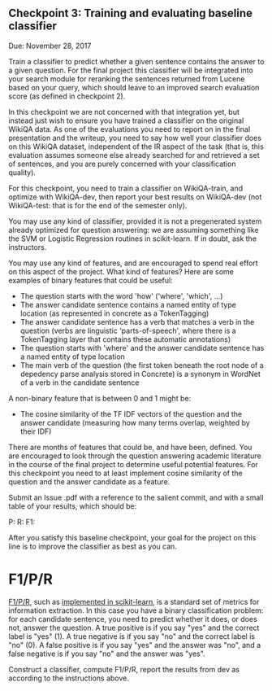 ## Checkpoint 3: Training and evaluating baseline classifier

Due: November 28, 2017


Train a classifier to predict whether a given sentence contains the
answer to a given question.  For the final project this classifier will be integrated into your search
module for reranking the sentences returned from Lucene based on your
query, which should leave to an improved search evaluation score (as
defined in checkpoint 2).  

In this checkpoint we are not concerned
with that integration yet, but instead just wish to ensure you have
trained a classifier on the original WikiQA data.  As one of the
evaluations you need to report on in the final presentation and the
writeup, you need to say how well your classifier does on this WikiQA
dataset, independent of the IR aspect of the task (that is, this
evaluation assumes someone else already searched for and retrieved a
set of sentences, and you are purely concerned with your
classification quality).

For this checkpoint, you need to train a classifier on WikiQA-train,
and optimize with WikiQA-dev, then report your best results on
WikiQA-dev (not WikiQA-test: that is for the end of the semester
only).

You may use any kind of classifier, provided it is not a pregenerated
system already optimized for question answering: we are assuming
something like the SVM or Logistic Regression routines in
scikit-learn.  If in doubt, ask the instructors.

You may use any kind of features, and are encouraged to spend real
effort on this aspect of the project.  What kind of features?  Here
are some examples of binary features that could be useful:

* The question starts with the word 'how' ('where', 'which', ...)
* The answer candidate sentence contains a named entity of type location (as represented in concrete as a TokenTagging)
* The answer candidate sentence has a verb that matches a verb in the question (verbs are linguistic 'parts-of-speech', where there is a TokenTagging layer that contains these automatic annotations)
* The question starts with 'where' and the answer candidate sentence has a named entity of type location
* The main verb of the question (the first token beneath the root node of a depedency parse analysis stored in Concrete) is a synonym in WordNet of a verb in the candidate sentence

A non-binary feature that is between 0 and 1 might be:

* The cosine similarity of the TF IDF vectors of the question and the answer candidate (measuring how many terms overlap, weighted by their IDF)

There are months of features that could be, and have been, defined.  You are encouraged to look through the question answering academic literature in the course of the final project to determine useful potential features.  For this checkpoint you need to at least implement cosine similarity of the question and the answer candidate as a feature.

Submit an Issue .pdf with a reference to the salient commit, and with a small table of your results, which should be:

P:
R:
F1:

After you satisfy this baseline checkpoint, your goal for the project
on this line is to improve the classifier as best as you can.


F1/P/R
========

[F1/P/R](https://en.wikipedia.org/wiki/F1_score), such as [implemented
in
scikit-learn](http://scikit-learn.org/stable/modules/generated/sklearn.metrics.precision_recall_fscore_support.html),
is a standard set of metrics for information extraction.  In this case
you have a binary classification problem: for each candidate sentence,
you need to predict whether it does, or does not, answer the question.
A true positive is if you say "yes" and the correct label is "yes"
(1).  A true negative is if you say "no" and the correct label is "no"
(0).  A false positive is if you say "yes" and the answer was "no",
and a false negative is if you say "no" and the answer was "yes".

Construct a classifier, compute F1/P/R, report the results from dev as
according to the instructions above.
